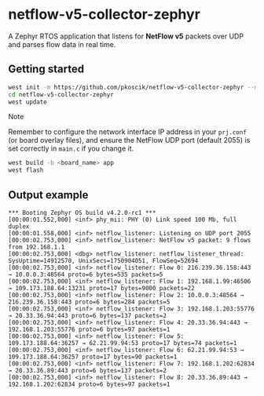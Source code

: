 # netflow-v5-collector-zephyr

A Zephyr RTOS application that listens for **NetFlow v5** packets over UDP and parses flow data in real time.

## Getting started

```bash
west init -m https://github.com/pkoscik/netflow-v5-collector-zephyr --mr main netflow-v5-collector-zephyr
cd netflow-v5-collector-zephyr
west update
```

> [!NOTE]  
> Remember to configure the network interface IP address in your `prj.conf` (or board overlay files), and ensure the NetFlow UDP port (default 2055) is set correctly in `main.c` if you change it.

```bash
west build -b <board_name> app
west flash
```

## Output example

```text
*** Booting Zephyr OS build v4.2.0-rc1 ***
[00:00:01.552,000] <inf> phy_mii: PHY (0) Link speed 100 Mb, full duplex
[00:00:01.558,000] <inf> netflow_listener: Listening on UDP port 2055
[00:00:02.753,000] <inf> netflow_listener: NetFlow v5 packet: 9 flows from 192.168.1.1
[00:00:02.753,000] <dbg> netflow_listener: netflow_listener_thread: SysUptime=14912570, UnixSecs=1750904051, FlowSeq=52694
[00:00:02.753,000] <inf> netflow_listener: Flow 0: 216.239.36.158:443 → 10.0.0.3:48564 proto=6 bytes=535 packets=5
[00:00:02.753,000] <inf> netflow_listener: Flow 1: 192.168.1.99:46506 → 109.173.188.64:13231 proto=17 bytes=9000 packets=22
[00:00:02.753,000] <inf> netflow_listener: Flow 2: 10.0.0.3:48564 → 216.239.36.158:443 proto=6 bytes=284 packets=5
[00:00:02.753,000] <inf> netflow_listener: Flow 3: 192.168.1.203:55776 → 20.33.36.94:443 proto=6 bytes=137 packets=2
[00:00:02.753,000] <inf> netflow_listener: Flow 4: 20.33.36.94:443 → 192.168.1.203:55776 proto=6 bytes=97 packets=1
[00:00:02.753,000] <inf> netflow_listener: Flow 5: 109.173.188.64:36257 → 62.21.99.94:53 proto=17 bytes=74 packets=1
[00:00:02.753,000] <inf> netflow_listener: Flow 6: 62.21.99.94:53 → 109.173.188.64:36257 proto=17 bytes=90 packets=1
[00:00:02.753,000] <inf> netflow_listener: Flow 7: 192.168.1.202:62834 → 20.33.36.89:443 proto=6 bytes=137 packets=2
[00:00:02.753,000] <inf> netflow_listener: Flow 8: 20.33.36.89:443 → 192.168.1.202:62834 proto=6 bytes=97 packets=1
```
